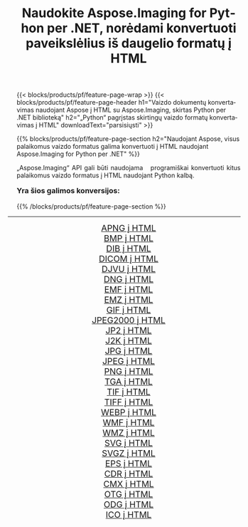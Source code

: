 ﻿---
title: Naudokite Aspose.Imaging for Python per .NET, norėdami konvertuoti paveikslėlius iš daugelio formatų į HTML 
weight: 3920
url: /lt/python-net/conversion/to/html/ 
lang: lt
langdirlevel: 2
locales: zh-hans,ja,it,ru,de,es,fr,nl,id,lt,pl,pt,vi,tr,ko,zh-hant,ar,hi,th,sv,cs,uk,he
description: Galite naudoti Aspose.Imaging for Python per .NET biblioteką, norėdami konvertuoti iš įvairių formatų į HTML
---

{{< blocks/products/pf/feature-page-wrap >}}
{{< blocks/products/pf/feature-page-header h1="Vaizdo dokumentų konvertavimas naudojant Aspose į HTML su Aspose.Imaging, skirtas Python per .NET biblioteką" h2="„Python“ pagrįstas skirtingų vaizdo formatų konvertavimas į HTML" downloadText="parsisiųsti" >}}


{{% blocks/products/pf/feature-page-section  h2="Naudojant Aspose, visus palaikomus vaizdo formatus galima konvertuoti į HTML naudojant Aspose.Imaging for Python per .NET" %}}
<p align=justify>„Aspose.Imaging“ API gali būti naudojama   programiškai konvertuoti kitus palaikomus vaizdo formatus į HTML naudojant Python kalbą.</p>
<h3 style="margin-top:16px;">
Yra šios galimos konversijos:
</h3>
{{% /blocks/products/pf/feature-page-section %}}
<div class="container-fluid productfamilypage bg-gray">
    <div class="convertypes bg-gray agp-content section">
        <div class="container">
		<hr style="margin-left:-20px;"/>
		<div class="row other-converters" style="gap: 10px;font-size: 19px;text-align:center;">
		    <div class='col-md-3 other-converter remove-lp remove-rp'><a href="/imaging/lt/python-net/conversion/apng-to-html/" style="padding:15px;">APNG į HTML</a></div>
<div class='col-md-3 other-converter remove-lp remove-rp'><a href="/imaging/lt/python-net/conversion/bmp-to-html/" style="padding:15px;">BMP į HTML</a></div>
<div class='col-md-3 other-converter remove-lp remove-rp'><a href="/imaging/lt/python-net/conversion/dib-to-html/" style="padding:15px;">DIB į HTML</a></div>
<div class='col-md-3 other-converter remove-lp remove-rp'><a href="/imaging/lt/python-net/conversion/dicom-to-html/" style="padding:15px;">DICOM į HTML</a></div>
<div class='col-md-3 other-converter remove-lp remove-rp'><a href="/imaging/lt/python-net/conversion/djvu-to-html/" style="padding:15px;">DJVU į HTML</a></div>
<div class='col-md-3 other-converter remove-lp remove-rp'><a href="/imaging/lt/python-net/conversion/dng-to-html/" style="padding:15px;">DNG į HTML</a></div>
<div class='col-md-3 other-converter remove-lp remove-rp'><a href="/imaging/lt/python-net/conversion/emf-to-html/" style="padding:15px;">EMF į HTML</a></div>
<div class='col-md-3 other-converter remove-lp remove-rp'><a href="/imaging/lt/python-net/conversion/emz-to-html/" style="padding:15px;">EMZ į HTML</a></div>
<div class='col-md-3 other-converter remove-lp remove-rp'><a href="/imaging/lt/python-net/conversion/gif-to-html/" style="padding:15px;">GIF į HTML</a></div>
<div class='col-md-3 other-converter remove-lp remove-rp'><a href="/imaging/lt/python-net/conversion/jpeg2000-to-html/" style="padding:15px;">JPEG2000 į HTML</a></div>
<div class='col-md-3 other-converter remove-lp remove-rp'><a href="/imaging/lt/python-net/conversion/jp2-to-html/" style="padding:15px;">JP2 į HTML</a></div>
<div class='col-md-3 other-converter remove-lp remove-rp'><a href="/imaging/lt/python-net/conversion/j2k-to-html/" style="padding:15px;">J2K į HTML</a></div>
<div class='col-md-3 other-converter remove-lp remove-rp'><a href="/imaging/lt/python-net/conversion/jpg-to-html/" style="padding:15px;">JPG į HTML</a></div>
<div class='col-md-3 other-converter remove-lp remove-rp'><a href="/imaging/lt/python-net/conversion/jpeg-to-html/" style="padding:15px;">JPEG į HTML</a></div>
<div class='col-md-3 other-converter remove-lp remove-rp'><a href="/imaging/lt/python-net/conversion/png-to-html/" style="padding:15px;">PNG į HTML</a></div>
<div class='col-md-3 other-converter remove-lp remove-rp'><a href="/imaging/lt/python-net/conversion/tga-to-html/" style="padding:15px;">TGA į HTML</a></div>
<div class='col-md-3 other-converter remove-lp remove-rp'><a href="/imaging/lt/python-net/conversion/tif-to-html/" style="padding:15px;">TIF į HTML</a></div>
<div class='col-md-3 other-converter remove-lp remove-rp'><a href="/imaging/lt/python-net/conversion/tiff-to-html/" style="padding:15px;">TIFF į HTML</a></div>
<div class='col-md-3 other-converter remove-lp remove-rp'><a href="/imaging/lt/python-net/conversion/webp-to-html/" style="padding:15px;">WEBP į HTML</a></div>
<div class='col-md-3 other-converter remove-lp remove-rp'><a href="/imaging/lt/python-net/conversion/wmf-to-html/" style="padding:15px;">WMF į HTML</a></div>
<div class='col-md-3 other-converter remove-lp remove-rp'><a href="/imaging/lt/python-net/conversion/wmz-to-html/" style="padding:15px;">WMZ į HTML</a></div>
<div class='col-md-3 other-converter remove-lp remove-rp'><a href="/imaging/lt/python-net/conversion/svg-to-html/" style="padding:15px;">SVG į HTML</a></div>
<div class='col-md-3 other-converter remove-lp remove-rp'><a href="/imaging/lt/python-net/conversion/svgz-to-html/" style="padding:15px;">SVGZ į HTML</a></div>
<div class='col-md-3 other-converter remove-lp remove-rp'><a href="/imaging/lt/python-net/conversion/eps-to-html/" style="padding:15px;">EPS į HTML</a></div>
<div class='col-md-3 other-converter remove-lp remove-rp'><a href="/imaging/lt/python-net/conversion/cdr-to-html/" style="padding:15px;">CDR į HTML</a></div>
<div class='col-md-3 other-converter remove-lp remove-rp'><a href="/imaging/lt/python-net/conversion/cmx-to-html/" style="padding:15px;">CMX į HTML</a></div>
<div class='col-md-3 other-converter remove-lp remove-rp'><a href="/imaging/lt/python-net/conversion/otg-to-html/" style="padding:15px;">OTG į HTML</a></div>
<div class='col-md-3 other-converter remove-lp remove-rp'><a href="/imaging/lt/python-net/conversion/odg-to-html/" style="padding:15px;">ODG į HTML</a></div>
<div class='col-md-3 other-converter remove-lp remove-rp'><a href="/imaging/lt/python-net/conversion/ico-to-html/" style="padding:15px;">ICO į HTML</a></div>
                </div>
        </div>
    </div>
</div>
<br/>

